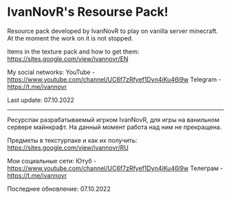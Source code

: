 # IvanNovR's Resourse Pack!

Resource pack developed by IvanNovR to play on vanilla server minecraft. At the moment the work on it is not stopped.

Items in the texture pack and how to get them: https://sites.google.com/view/ivannovr/EN

My social networks:
YouTube - https://www.youtube.com/channel/UC6f7zRfyef1Dyn4iKu46l9w
Telegram - https://t.me/ivannovr

Last update: 07.10.2022

---

Ресурспак разрабатываемый игрком IvanNovR, для игры на ванильном сервере майнкрафт. На данный момент работа над ним не прекращена.

Предметы в текстурпаке и как их получить: https://sites.google.com/view/ivannovr/RU

Мои социальные сети:
Ютуб - https://www.youtube.com/channel/UC6f7zRfyef1Dyn4iKu46l9w
Телеграм - https://t.me/ivannovr

Последнее обновление: 07.10.2022
